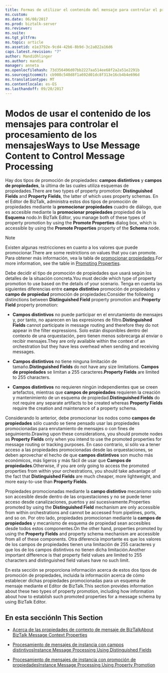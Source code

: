 ```yaml
---
title: Formas de utilizar el contenido del mensaje para controlar el procesamiento de mensajes | Documentos de Microsoft
ms.custom: 
ms.date: 06/08/2017
ms.prod: biztalk-server
ms.reviewer: 
ms.suite: 
ms.tgt_pltfrm: 
ms.topic: article
ms.assetid: e1e3792e-9cd4-42b6-8b9d-3c2a022a16d6
caps.latest.revision: "7"
author: MandiOhlinger
ms.author: mandia
manager: anneta
ms.openlocfilehash: 73d356496d07bb2227aa514ee68f2a2a51e2291b
ms.sourcegitcommit: cb908c540d8f1a692d01dc8f313e16cb4b4e696d
ms.translationtype: MT
ms.contentlocale: es-ES
ms.lasthandoff: 09/20/2017
---
```

# <a name="ways-to-use-message-content-to-control-message-processing"></a><span data-ttu-id="a2c31-102">Modos de usar el contenido de los mensajes para controlar el procesamiento de los mensajes</span><span class="sxs-lookup"><span data-stu-id="a2c31-102">Ways to Use Message Content to Control Message Processing</span></span>
<span data-ttu-id="a2c31-103">Hay dos tipos de promoción de propiedades: **campos distintivos** y **campos de propiedades**, la última de las cuales utiliza esquemas de propiedades.</span><span class="sxs-lookup"><span data-stu-id="a2c31-103">There are two types of property promotion: **Distinguished Fields** and **Property Fields**, the latter of which uses property schemas.</span></span> <span data-ttu-id="a2c31-104">En el Editor de BizTalk, administra estos dos tipos de promoción de propiedades mediante la **promocionar propiedades** cuadro de diálogo, que es accesible mediante la **promocionar propiedades** propiedad de la  **Esquema** nodo.</span><span class="sxs-lookup"><span data-stu-id="a2c31-104">In BizTalk Editor, you manage both of these types of property promotion by using the **Promote Properties** dialog box, which is accessible by using the **Promote Properties** property of the **Schema** node.</span></span>  
  
> [!NOTE]
>  <span data-ttu-id="a2c31-105">Existen algunas restricciones en cuanto a los valores que puede promocionar.</span><span class="sxs-lookup"><span data-stu-id="a2c31-105">There are some restrictions on values that you can promote.</span></span> <span data-ttu-id="a2c31-106">Para obtener más información, vea la tabla de [promocionar propiedades](../core/promoting-properties.md).</span><span class="sxs-lookup"><span data-stu-id="a2c31-106">For more information, see the table in [Promoting Properties](../core/promoting-properties.md).</span></span>  
  
 <span data-ttu-id="a2c31-107">Debe decidir el tipo de promoción de propiedades que usará según los detalles de la situación concreta.</span><span class="sxs-lookup"><span data-stu-id="a2c31-107">You must decide which type of property promotion to use based on the details of your scenario.</span></span> <span data-ttu-id="a2c31-108">Tenga en cuenta las siguientes diferencias entre **campo distintivo** promoción de propiedades y **campo de propiedad** promoción de propiedades:</span><span class="sxs-lookup"><span data-stu-id="a2c31-108">Consider the following distinctions between **Distinguished Field** property promotion and **Property Field** property promotion:</span></span>  
  
-   <span data-ttu-id="a2c31-109">**Campos distintivos** no puede participar en el enrutamiento de mensajes y, por tanto, no aparecen en las expresiones de filtro.</span><span class="sxs-lookup"><span data-stu-id="a2c31-109">**Distinguished Fields** cannot participate in message routing and therefore they do not appear in the filter expressions.</span></span> <span data-ttu-id="a2c31-110">Solo están disponibles dentro del contexto de una orquestación, pero tienen menos sobrecarga al enviar o recibir mensajes.</span><span class="sxs-lookup"><span data-stu-id="a2c31-110">They are only available within the context of an orchestration but they have less overhead when sending and receiving messages.</span></span>  
  
-   <span data-ttu-id="a2c31-111">**Campos distintivos** no tiene ninguna limitación de tamaño.</span><span class="sxs-lookup"><span data-stu-id="a2c31-111">**Distinguished Fields** do not have any size limitations.</span></span> <span data-ttu-id="a2c31-112">**Campos de propiedades** se limitan a 255 caracteres.</span><span class="sxs-lookup"><span data-stu-id="a2c31-112">**Property Fields** are limited to 255 characters.</span></span>  
  
-   <span data-ttu-id="a2c31-113">**Campos distintivos** no requieren ningún independientes que se creen artefactos, mientras que **campos de propiedades** requieren la creación y mantenimiento de un esquema de propiedad.</span><span class="sxs-lookup"><span data-stu-id="a2c31-113">**Distinguished Fields** do not require any separate artifacts to be created whereas **Property Fields** require the creation and maintenance of a property schema.</span></span>  
  
 <span data-ttu-id="a2c31-114">Considerando lo anterior, debe promocionar los nodos como **campos de propiedades** sólo cuando se tiene pensado usar las propiedades promocionadas para enrutamiento de mensajes o con fines de seguimiento.</span><span class="sxs-lookup"><span data-stu-id="a2c31-114">Drawing upon these considerations, you should promote nodes as **Property Fields** only when you intend to use the promoted properties for message routing or tracking purposes.</span></span> <span data-ttu-id="a2c31-115">En caso contrario, si sólo va a tener acceso a las propiedades promocionadas desde las orquestaciones, se deben aprovechar el hecho de que **campos distintivos** son mucho más económicos, más ligeros y más fácil de usar que  **Campos de propiedades**.</span><span class="sxs-lookup"><span data-stu-id="a2c31-115">Otherwise, if you are only going to access the promoted properties from within your orchestrations, you should take advantage of the fact that **Distinguished Fields** are much cheaper, more lightweight, and more easy-to-use than **Property Fields**.</span></span>  
  
 <span data-ttu-id="a2c31-116">Propiedades promocionadas mediante la **campo distintivo** mecanismo solo son accesible desde dentro de las orquestaciones y no se puede tener acceso desde canalizaciones, puertos y así sucesivamente.</span><span class="sxs-lookup"><span data-stu-id="a2c31-116">Properties promoted by using the **Distinguished Field** mechanism are only accessible from within orchestrations and cannot be accessed from pipelines, ports, and so on.</span></span> <span data-ttu-id="a2c31-117">Por otro lado, propiedades promocionan mediante la **campos de propiedades** y mecanismo de esquema de propiedad sean accesibles desde todos estos componentes.</span><span class="sxs-lookup"><span data-stu-id="a2c31-117">On the other hand, properties promoted by using the **Property Fields** and property schema mechanism are accessible from all of these components.</span></span> <span data-ttu-id="a2c31-118">Otra diferencia importante es que los valores de los campos de propiedades tienen una limitación de 255 caracteres y que los de los campos distintivos no tienen dicha limitación.</span><span class="sxs-lookup"><span data-stu-id="a2c31-118">Another important difference is that property field values are limited to 255 characters and distinguished field values have no such limit.</span></span>  
  
 <span data-ttu-id="a2c31-119">En esta sección se proporciona información acerca de estos dos tipos de promoción de propiedades, incluida la información acerca de cómo establecer dichas propiedades promocionadas para un esquema de mensaje mediante el Editor de BizTalk.</span><span class="sxs-lookup"><span data-stu-id="a2c31-119">This section provides information about these two types of property promotion, including how information about how to establish such promoted properties for a message schema by using BizTalk Editor.</span></span>  
  
## <a name="in-this-section"></a><span data-ttu-id="a2c31-120">En esta sección</span><span class="sxs-lookup"><span data-stu-id="a2c31-120">In This Section</span></span>  
  
-   [<span data-ttu-id="a2c31-121">Acerca de las propiedades de contexto de mensaje de BizTalk</span><span class="sxs-lookup"><span data-stu-id="a2c31-121">About BizTalk Message Context Properties</span></span>](../core/about-biztalk-message-context-properties.md)  
  
-   [<span data-ttu-id="a2c31-122">Procesamiento de mensajes de instancia con campos distintivos</span><span class="sxs-lookup"><span data-stu-id="a2c31-122">Instance Message Processing Using Distinguished Fields</span></span>](../core/instance-message-processing-using-distinguished-fields.md)  
  
-   [<span data-ttu-id="a2c31-123">Procesamiento de mensajes de instancia con promoción de propiedades</span><span class="sxs-lookup"><span data-stu-id="a2c31-123">Instance Message Processing Using Property Promotion</span></span>](../core/instance-message-processing-using-property-promotion.md)